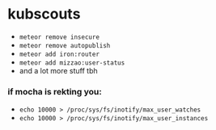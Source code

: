 # kubscouts

- `meteor remove insecure`
- `meteor remove autopublish`
- `meteor add iron:router`
- `meteor add mizzao:user-status`
- and a lot more stuff tbh

### if mocha is rekting you:
- `echo 10000 > /proc/sys/fs/inotify/max_user_watches`
- `echo 10000 > /proc/sys/fs/inotify/max_user_instances`
